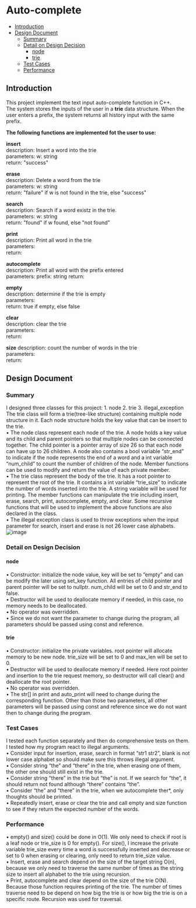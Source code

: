 # Auto-complete

- [Introduction](#introduction)
- [Design Document](#design-document)
  * [Summary](#summary)
  * [Detail on Design Decision](#detail-on-design-decision)
    + [node](#node)
    + [trie](#trie)
  * [Test Cases](#test-cases)
  * [Performance](#performance)

## Introduction
This project implement the text input auto-complete function in C++.\
The system stores the inputs of the user in a **trie** data structure. When the user enters a prefix, the system returns all history input with the same prefix.

**The following functions are implemented fot the user to use:**

**insert**\
description: Insert a word into the trie\
parameters: w: string\
return: "success"

**erase**\
description: Delete a word from the trie\
parameters: w: string\
return: "failure" if w is not found in the trie, else "success"

**search**\
description: Search if a word existz in the trie.\
parameters: w: string\
return: "found" if w found, else "not found"

**print**\
description: Print all word in the trie\
parameters: \
return:

**autocomplete**\
description: Print all word with the prefix entered\
parameters: prefix: string
return: 

**empty**\
description: determine if the trie is empty\
parameters: \
return: true if empty, else false

**clear**\
description: clear the trie\
parameters:\
return: 

**size**
description: count the number of words in the trie\
parameters:\
return: 

## Design Document

### Summary
I designed three classes for this project: 1. node 2. trie 3. illegal_exception
The trie class will form a trie(tree-like structure) containing multiple node structure in it. Each node
structure holds the key value that can be insert to the trie.\
• The node class represent each node of the trie. A node holds a key value and its child and parent
pointers so that multiple nodes can be connected together. The child pointer is a pointer array
of size 26 so that each node can have up to 26 children. A node also contains a bool variable
“str_end” to indicate if the node represents the end of a word and a int variable “num_child” to
count the number of children of the node. Member functions can be used to modify and return
the value of each private member.\
• The trie class represent the body of the trie. It has a root pointer to represent the root of the
trie. It contains a int variable “trie_size” to indicate the number of words inserted into the trie. A
string variable will be used for printing. The member functions can manipulate the trie including
insert, erase, search, print, autocomplete, empty, and clear. Some recursive functions that will
be used to implement the above functions are also declared in the class.\
• The illegal exception class is used to throw exceptions when the input parameter for search,
insert and erase is not 26 lower case alphabets.\
![image](https://user-images.githubusercontent.com/58014412/132236135-86cd5df8-8b45-446a-b2ba-0c0bcfceb21b.png)


### Detail on Design Decision

#### node
• Constructor: initialize the node value, key will be set to “empty” and can be modify the later
using set_key function. All entries of child pointer and parent pointer will be set to nullptr.
num_child will be set to 0 and str_end to false.\
• Destructor will be used to deallocate memory if needed, in this case, no memory needs to be
deallocated.\
• No operator was overridden.\
• Since we do not want the parameter to change during the program, all parameters should be
passed using const and reference.

#### trie
• Constructor: initialize the private variables. root pointer will allocate memory to be new node.
trie_size will be set to 0 and max_len will be set to 0.\
• Destructor will be used to deallocate memory if needed. Here root pointer and insertion to the
trie request memory, so destructor will call clear() and deallocate the root pointer.\
• No operator was overridden.\
• The str[] in print and auto_print will need to change during the corresponding function. Other
than those two parameters, all other parameters will be passed using const and reference since
we do not want then to change during the program.

### Test Cases
I tested each function separately and then do comprehensive tests on them. I tested how my program
react to illegal arguments.\
• Consider input for insertion, erase, search in format “str1 str2”, blank is not lower case alphabet
so should make sure this throws illegal argument.\
• Consider string “the” and “there” in the trie, when erasing one of them, the other one should
still exist in the trie.\
• Consider string “there” in the trie but “the” is not. If we search for “the”, it should return not
found although “there” contains “the”.\
• Consider “the” and “there” in the trie, when we autocomplete ther*, only thoughts should be
printed.\
• Repeatedly insert, erase or clear the trie and call empty and size function to see if they return
the expected number of the words.

### Performance
• empty() and size() could be done in O(1). We only need to check if root is a leaf node or
trie_size is 0 for empty(). For size(), I increase the private variable trie_size every time a word is
successfully inserted and decrease or set to 0 when erasing or clearing, only need to return
trie_size value.\
• Insert, erase and search depend on the size of the target string O(n), because we only need to
traverse the same number of times as the string size to insert all alphabet to the trie using
recursion.\
• Print, autocomplete and clear depend on the size of the trie O(N). Because those function
requires printing of the trie. The number of times traverse need to be depend on how big the
trie is or how big the trie is on a specific route. Recursion was used for traversal.
